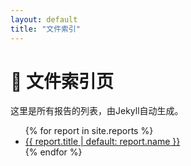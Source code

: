 ```yaml
---
layout: default
title: "文件索引"
---
```


<h1>📄 文件索引页</h1>
<p>这里是所有报告的列表，由Jekyll自动生成。</p>

<ul>
  {% for report in site.reports %}
    <li>
      <a href="{{ report.url | relative_url }}">
        {{ report.title | default: report.name }}
      </a>
    </li>
  {% endfor %}
</ul>
